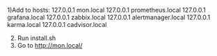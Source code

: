 1)Add to hosts:
127.0.0.1 mon.local
127.0.0.1 prometheus.local
127.0.0.1 grafana.local
127.0.0.1 zabbix.local
127.0.0.1 alertmanager.local
127.0.0.1 karma.local
127.0.0.1 cadvisor.local

2) Run install.sh
3) Go to http://mon.local/